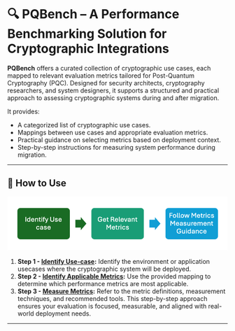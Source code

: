 # 🔍 PQBench – A Performance Benchmarking Solution for Cryptographic Integrations

**PQBench** offers a curated collection of cryptographic use cases, each mapped to relevant evaluation metrics tailored for Post-Quantum Cryptography (PQC). Designed for security architects, cryptography researchers, and system designers, it supports a structured and practical approach to assessing cryptographic systems during and after migration.

It provides:
- A categorized list of cryptographic use cases.
- Mappings between use cases and appropriate evaluation metrics.
- Practical guidance on selecting metrics based on deployment context.
- Step-by-step instructions for measuring system performance during migration.

---
## 🧭 How to Use

![](./Figures/evaluation-workflow.png)

1. **Step 1 - [Identify Use-case](./Use-Case-Categories.md):** Identify the environment or application usecases where the cryptographic system will be deployed.
2. **Step 2 - [Identify Applicable Metrics](./Categories-vs-Metrics.md):** Use the provided mapping to determine which performance metrics are most applicable.
3. **Step 3 - [Measure Metrics](./Performance-Metrics.md):** Refer to the metric definitions, measurement techniques, and recommended tools.
This step-by-step approach ensures your evaluation is focused, measurable, and aligned with real-world deployment needs.

---
<!-- ## 🎯 Purpose & Audience

The goal of these metrics is to offer practical, actionable guidance for evaluating the performance of cryptographic systems. This includes assessing aspects such as:
- Network Throughput & Latency
- Resource consumption (CPU, memory) etc.

This resource is intended for:
- Security Architects & Engineers  
- Cryptography Researchers  
- System Designers  

--- -->

